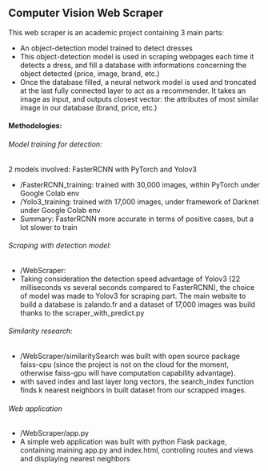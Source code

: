 ## Computer Vision Web Scraper

This web scraper is an academic project containing 3 main parts:

* An object-detection model trained to detect dresses
* This object-detection model is used in scraping webpages each time it detects a dress, and fill a database with informations concerning the object detected (price, image, brand, etc.)
* Once the database filled, a neural network model is used and troncated at the last fully connected layer to act as a recommender. It takes an image as input, and outputs closest vector: the attributes of most similar image in our database (brand, price, etc.)

#### Methodologies:
###### Model training for detection:
  2 models involved: FasterRCNN with PyTorch and Yolov3
  * /FasterRCNN_training: trained with 30,000 images, within PyTorch under Google Colab env 
  * /Yolo3_training: trained with 17,000 images, under framework of Darknet under Google Colab env
  * Summary: FasterRCNN more accurate in terms of positive cases, but a lot slower to train

###### Scraping with detection model:
  * /WebScraper: 
  * Taking consideration the detection speed advantage of Yolov3 (22 milliseconds vs several seconds compared to FasterRCNN), the choice of model was made to Yolov3 for scraping part. The main website to build a database is zalando.fr and a dataset of 17,000 images was build thanks to the scraper_with_predict.py

###### Similarity research:
  * /WebScraper/similaritySearch was built with open source package faiss-cpu (since the project is not on the cloud for the moment, otherwise faiss-gpu will have computation capability advantage). 
  * with saved index and last layer long vectors, the search_index function finds k nearest neighbors in built dataset from our scrapped images.

###### Web application
  * /WebScraper/app.py
  * A simple web application was built with python Flask package, containing maining app.py and index.html, controling routes and views and displaying nearest neighbors

